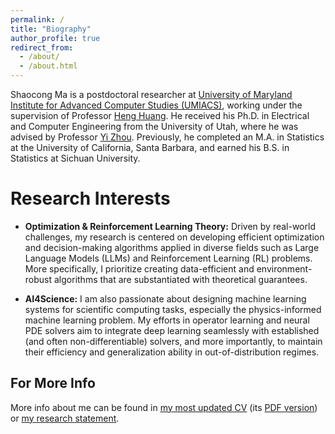 ```yaml
---
permalink: /
title: "Biography"
author_profile: true
redirect_from: 
  - /about/
  - /about.html
---
```


Shaocong Ma is a postdoctoral researcher at [University of Maryland Institute for Advanced Computer Studies (UMIACS)](https://www.umiacs.umd.edu/), working under the supervision of Professor [Heng Huang](https://www.cs.umd.edu/~heng/). He received his Ph.D. in Electrical and Computer Engineering from the University of Utah, where he was advised by Professor [Yi Zhou](https://sites.google.com/site/yizhouhomepage/). Previously, he completed an M.A. in Statistics at the University of California, Santa Barbara, and earned his B.S. in Statistics at Sichuan University.  

Research Interests
======
 - **Optimization & Reinforcement Learning Theory:** Driven by real-world challenges, my research is centered on developing efficient optimization and decision-making algorithms applied in diverse fields such as Large Language Models (LLMs) and Reinforcement Learning (RL) problems. More specifically, I prioritize creating data-efficient and environment-robust algorithms that are substantiated with theoretical guarantees.

 - **AI4Science:** I am also passionate about designing machine learning systems for scientific computing tasks, especially the physics-informed machine learning problem. My efforts in operator learning and neural PDE solvers aim to integrate deep learning seamlessly with established (and often non-differentiable) solvers, and more importantly, to maintain their efficiency and generalization ability in out-of-distribution regimes.




For More Info
------
More info about me can be found in [my most updated CV](/cv/) (its [PDF version](/files/CV-Shaocong_Ma.pdf)) or [my research statement](/files/Research_Summary.pdf).
